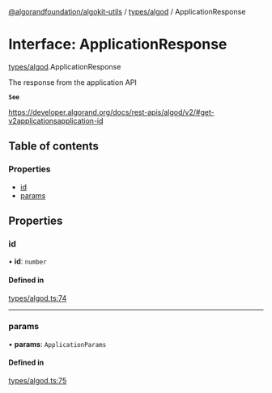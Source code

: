 [@algorandfoundation/algokit-utils](../README.md) / [types/algod](../modules/types_algod.md) / ApplicationResponse

# Interface: ApplicationResponse

[types/algod](../modules/types_algod.md).ApplicationResponse

The response from the application API

**`See`**

https://developer.algorand.org/docs/rest-apis/algod/v2/#get-v2applicationsapplication-id

## Table of contents

### Properties

- [id](types_algod.ApplicationResponse.md#id)
- [params](types_algod.ApplicationResponse.md#params)

## Properties

### id

• **id**: `number`

#### Defined in

[types/algod.ts:74](https://github.com/algorandfoundation/algokit-utils-ts/blob/main/src/types/algod.ts#L74)

___

### params

• **params**: `ApplicationParams`

#### Defined in

[types/algod.ts:75](https://github.com/algorandfoundation/algokit-utils-ts/blob/main/src/types/algod.ts#L75)
